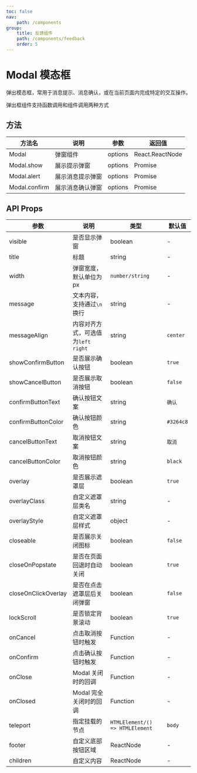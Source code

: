 ```yaml
---
toc: false
nav:
    path: /components
group:
    title: 反馈组件
    path: /components/feedback
    order: 5
---
```


# Modal 模态框

弹出模态框，常用于消息提示、消息确认，或在当前页面内完成特定的交互操作。

弹出框组件支持函数调用和组件调用两种方式

<code src="./demo/index.tsx"></code>

## 方法

| 方法名        | 说明             | 参数    | 返回值          |
| ------------- | ---------------- | ------- | --------------- |
| Modal         | 弹窗组件         | options | React.ReactNode |
| Modal.show    | 展示提示弹窗     | options | Promise         |
| Modal.alert   | 展示消息提示弹窗 | options | Promise         |
| Modal.confirm | 展示消息确认弹窗 | options | Promise         |

## API Props

| 参数                | 说明                                 | 类型                            | 默认值    |
| ------------------- | ------------------------------------ | ------------------------------- | --------- |
| visible             | 是否显示弹窗                         | boolean                         | -         |
| title               | 标题                                 | string                          | -         |
| width               | 弹窗宽度，默认单位为 px              | `number/string`                 | -         |
| message             | 文本内容，支持通过`\n` 换行          | string                          | -         |
| messageAlign        | 内容对齐方式，可选值为`left` `right` | string                          | `center`  |
| showConfirmButton   | 是否展示确认按钮                     | boolean                         | `true`    |
| showCancelButton    | 是否展示取消按钮                     | boolean                         | `false`   |
| confirmButtonText   | 确认按钮文案                         | string                          | `确认`    |
| confirmButtonColor  | 确认按钮颜色                         | string                          | `#3264c8` |
| cancelButtonText    | 取消按钮文案                         | string                          | `取消`    |
| cancelButtonColor   | 取消按钮颜色                         | string                          | `black`   |
| overlay             | 是否展示遮罩层                       | boolean                         | `true`    |
| overlayClass        | 自定义遮罩层类名                     | string                          | -         |
| overlayStyle        | 自定义遮罩层样式                     | object                          | -         |
| closeable           | 是否展示关闭图标                     | boolean                         | `false`   |
| closeOnPopstate     | 是否在页面回退时自动关闭             | boolean                         | `true`    |
| closeOnClickOverlay | 是否在点击遮罩层后关闭弹窗           | boolean                         | `false`   |
| lockScroll          | 是否锁定背景滚动                     | boolean                         | `true`    |
| onCancel            | 点击取消按钮时触发                   | Function                        | -         |
| onConfirm           | 点击确认按钮时触发                   | Function                        | -         |
| onClose             | Modal 关闭时的回调                   | Function                        | -         |
| onClosed            | Modal 完全关闭时的回调               | Function                        | -         |
| teleport            | 指定挂载的节点                       | `HTMLElement/() => HTMLElement` | `body`    |
| footer              | 自定义底部按钮区域                   | ReactNode                       | -         |
| children            | 自定义内容                           | ReactNode                       | -         |
